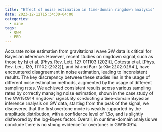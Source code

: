 ```yaml
---
title: "Effect of noise estimation in time-domain ringdown analysis"
date: 2023-12-12T15:34:30-04:00
categories:
  - mine
tags:
  - QNM
  - PRD
---
```


Accurate noise estimation from gravitational wave GW data is critical for Bayesian inference. However, recent studies on ringdown signal, such as those by Isi et al. [Phys. Rev. Lett. 127, 011103 (2021)], Cotesta et al. [Phys. Rev. Lett. 129, 111102 (2022)], and Isi and Farr [arXiv:2202.02941], have encountered disagreement in noise estimation, leading to inconsistent results. The key discrepancy between these studies lies in the usage of different noise estimation methods, augmented by the usage of different sampling rates. We achieved consistent results across various sampling rates by correctly managing noise estimation, shown in the case study of the GW150914 ringdown signal. By conducting a time-domain Bayesian inference analysis on GW data, starting from the peak of the signal, we discovered that the first overtone mode is weakly supported by the amplitude distribution, with a confidence level of $1.6\sigma$, and is slightly disfavored by the log-Bayes factor. Overall, in our time-domain analysis we conclude there is no strong evidence for overtones in GW150914.
